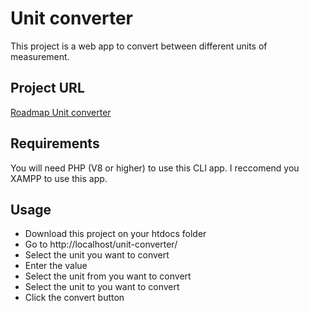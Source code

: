 # Unit converter

This project is a web app to convert between different units of measurement.

## Project URL

[Roadmap Unit converter](https://roadmap.sh/projects/unit-converter)

## Requirements

You will need PHP (V8 or higher) to use this CLI app. I reccomend you XAMPP to use this app.

## Usage

- Download this project on your htdocs folder
- Go to http://localhost/unit-converter/
- Select the unit you want to convert
- Enter the value
- Select the unit from you want to convert
- Select the unit to you want to convert
- Click the convert button